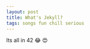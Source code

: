 ```yaml
---
layout: post
title: What's Jekyll?
tags: songs fun chill serious
---
```


Its all in 42 :joy: :heart_eyes: